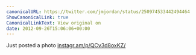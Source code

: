 ```yaml
---
canonicalURL: https://twitter.com/jmjordan/status/250974533442494464
ShowCanonicalLink: true
CanonicalLinkText: View original on
date: 2012-09-26T15:06:06+00:00
---
```

Just posted a photo [instagr.am/p/QCv3d8oxKZ/](http://instagr.am/p/QCv3d8oxKZ/)